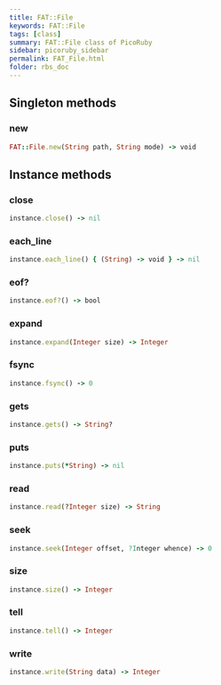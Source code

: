 ```yaml
---
title: FAT::File
keywords: FAT::File
tags: [class]
summary: FAT::File class of PicoRuby
sidebar: picoruby_sidebar
permalink: FAT_File.html
folder: rbs_doc
---
```

## Singleton methods
### new

```ruby
FAT::File.new(String path, String mode) -> void
```
## Instance methods
### close

```ruby
instance.close() -> nil
```
### each_line

```ruby
instance.each_line() { (String) -> void } -> nil
```
### eof?

```ruby
instance.eof?() -> bool
```
### expand

```ruby
instance.expand(Integer size) -> Integer
```
### fsync

```ruby
instance.fsync() -> 0
```
### gets

```ruby
instance.gets() -> String?
```
### puts

```ruby
instance.puts(*String) -> nil
```
### read

```ruby
instance.read(?Integer size) -> String
```
### seek

```ruby
instance.seek(Integer offset, ?Integer whence) -> 0
```
### size

```ruby
instance.size() -> Integer
```
### tell

```ruby
instance.tell() -> Integer
```
### write

```ruby
instance.write(String data) -> Integer
```
